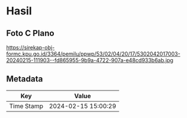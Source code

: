# Hasil

## Foto C Plano

https://sirekap-obj-formc.kpu.go.id/3364/pemilu/ppwp/53/02/04/20/17/5302042017003-20240215-111903--fd865955-9b9a-4722-907a-e48cd933b6ab.jpg


## Metadata

| Key        | Value               |
| ---------- | ------------------- |
| Time Stamp | 2024-02-15 15:00:29 |




